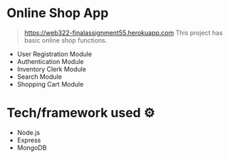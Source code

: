 # Online Shop App
> https://web322-finalassignment55.herokuapp.com
This project has basic online shop functions.
- User Registration Module
- Authentication Module
- Inventory Clerk Module
- Search Module
- Shopping Cart Module

# Tech/framework used ⚙️
- Node.js
- Express
- MongoDB
